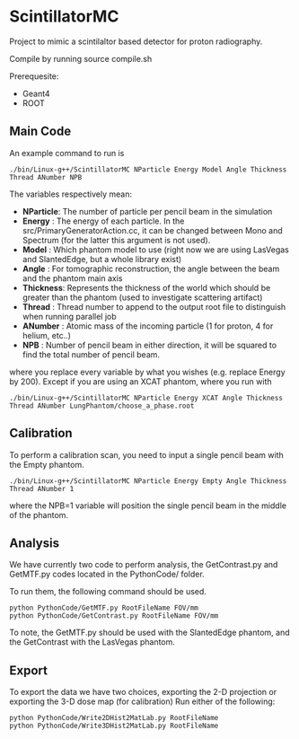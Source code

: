 # ScintillatorMC

Project to mimic a scintilaltor based detector for proton radiography.

Compile by running source compile.sh

Prerequesite:
- Geant4
- ROOT

## Main Code 
An example command to run is

```shell script
./bin/Linux-g++/ScintillatorMC NParticle Energy Model Angle Thickness Thread ANumber NPB
```

The variables respectively mean:

- **NParticle**: The number of particle	per pencil beam	in the simulation
- **Energy**   : The energy of each particle. In the src/PrimaryGeneratorAction.cc, it can be changed between Mono and Spectrum	(for the latter this argument is not used).
- **Model**    : Which phantom model to	use (right now we are using LasVegas and SlantedEdge, but a whole library exist)
- **Angle**    : For tomographic reconstruction, the angle between the beam and	the phantom main axis
- **Thickness**: Represents the	thickness of the world which should be greater than the	phantom	(used to investigate scattering artifact)
- **Thread**   : Thread	number to append to the	output root file to distinguish	when running parallel job
- **ANumber**  : Atomic	mass of	the incoming particle (1 for proton, 4 for helium, etc..)
- **NPB**      : Number	of pencil beam in either direction, it will be squared to find the total number	of pencil beam.



where you replace every variable by what you wishes (e.g. replace Energy by 200).
Except if you are using an XCAT phantom, where you run with
```shell script
./bin/Linux-g++/ScintillatorMC NParticle Energy XCAT Angle Thickness Thread ANumber LungPhantom/choose_a_phase.root
```

## Calibration

To perform a calibration scan, you need	to input a single pencil beam with the Empty phantom.

```shell script
./bin/Linux-g++/ScintillatorMC NParticle Energy Empty Angle Thickness Thread ANumber 1
```
where the NPB=1 variable will position the single pencil beam in the middle of the phantom.


## Analysis

We have currently two code to perform analysis, the GetContrast.py and GetMTF.py codes located in the PythonCode/ folder.

To run them, the following command should be used.
```shell script
python PythonCode/GetMTF.py RootFileName FOV/mm
python PythonCode/GetContrast.py RootFileName FOV/mm
```

To note, the GetMTF.py should be used with the SlantedEdge phantom, and the GetContrast with the LasVegas phantom.

## Export
To export the data we have two choices, exporting the 2-D projection or exporting the 3-D dose map (for calibration)
Run either of the following:
```shell script
python PythonCode/Write2DHist2MatLab.py RootFileName
python PythonCode/Write3DHist2MatLab.py RootFileName
```
